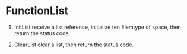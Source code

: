 
# FunctionList

1. InitList
receive a list reference, initialize ten Elemtype of space, then return the status code.

2. ClearList
clear a list, then return the status code.
